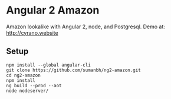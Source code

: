 # Angular 2 Amazon
Amazon lookalike with Angular 2, node, and Postgresql. Demo at: http://cyrano.website

## Setup

```
npm install --global angular-cli
git clone https://github.com/sumanbh/ng2-amazon.git
cd ng2-amazon
npm install
ng build --prod --aot
node nodeserver/
```
